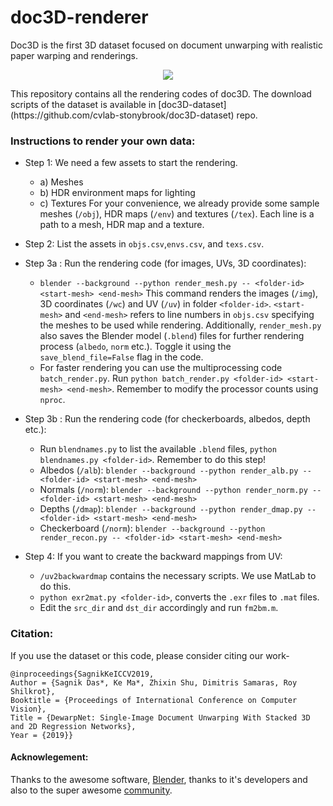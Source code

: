 
# doc3D-renderer
Doc3D is the first 3D dataset focused on document unwarping with realistic paper warping and renderings.
<p align="center">
  <img src="data.gif">
</p>
This repository contains all the rendering codes of doc3D. 
The download scripts of the dataset is available in [doc3D-dataset](https://github.com/cvlab-stonybrook/doc3D-dataset) repo. 

### Instructions to render your own data:
- Step 1: We need a few assets to start the rendering.
	- a) Meshes
	- b) HDR environment maps for lighting
	- c) Textures
For your convenience, we already provide some sample meshes (`/obj`), HDR maps (`/env`) and textures (`/tex`). Each line is a path to a mesh, HDR map  and a texture.

- Step 2: List the assets in `objs.csv`,`envs.csv`, and `texs.csv`.
- Step 3a : Run the rendering code (for images, UVs, 3D coordinates):
	- `blender --background --python render_mesh.py -- <folder-id> <start-mesh> <end-mesh>`
	This command renders the images (`/img`), 3D coordinates (`/wc`) and UV (`/uv`) in folder `<folder-id>`. `<start-mesh>` and `<end-mesh>` refers to line numbers in `objs.csv` specifying the meshes to be used while rendering.
	Additionally,  `render_mesh.py` also saves the Blender model (`.blend`) files for further rendering process (`albedo`, `norm` etc.). Toggle it using the `save_blend_file=False` flag in the code.
	- For faster rendering you can use the multiprocessing code `batch_render.py`. Run `python batch_render.py <folder-id> <start-mesh> <end-mesh>`. Remember to modify the processor counts using `nproc`.
- Step 3b : Run the rendering code (for checkerboards, albedos, depth etc.):
	- Run `blendnames.py` to list the available `.blend` files, `python blendnames.py <folder-id>`. Remember to do this step!
	- Albedos (`/alb`): `blender --background --python render_alb.py -- <folder-id> <start-mesh> <end-mesh>`
	- Normals (`/norm`): `blender --background --python render_norm.py -- <folder-id> <start-mesh> <end-mesh>`
	- Depths (`/dmap`): `blender --background --python render_dmap.py -- <folder-id> <start-mesh> <end-mesh>`
	- Checkerboard (`/norm`): `blender --background --python render_recon.py -- <folder-id> <start-mesh> <end-mesh>`
- Step 4: If you want to create the backward mappings from UV:
	- `/uv2backwardmap` contains the necessary scripts. We use MatLab to do this.
	- `python exr2mat.py <folder-id>`, converts the `.exr` files to `.mat` files.
	- Edit the `src_dir` and `dst_dir` accordingly and run `fm2bm.m`. 

### Citation:
If you use the dataset or this code, please consider citing our work-
```
@inproceedings{SagnikKeICCV2019, 
Author = {Sagnik Das*, Ke Ma*, Zhixin Shu, Dimitris Samaras, Roy Shilkrot}, 
Booktitle = {Proceedings of International Conference on Computer Vision}, 
Title = {DewarpNet: Single-Image Document Unwarping With Stacked 3D and 2D Regression Networks}, 
Year = {2019}}   
```
#### Acknowlegement: 
Thanks to the awesome software, [Blender](https://www.blender.org/), thanks to it's developers and also to the super awesome [community](https://blender.stackexchange.com/).

